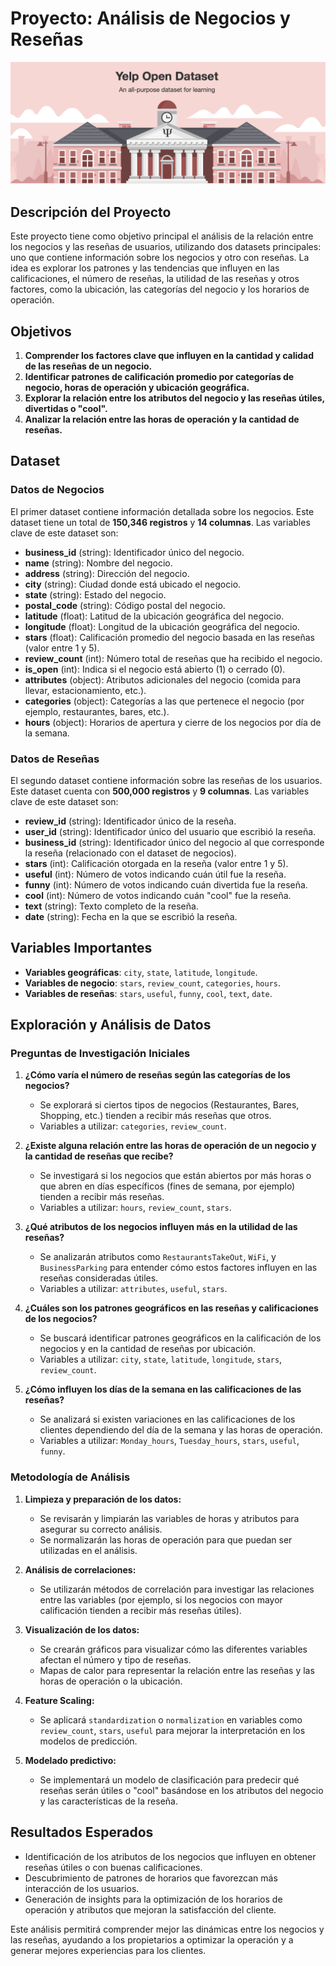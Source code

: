 # Proyecto: Análisis de Negocios y Reseñas


<img src="images/logo.png" alt="Portada del Proyecto" width="600"/>

## Descripción del Proyecto

Este proyecto tiene como objetivo principal el análisis de la relación entre los negocios y las reseñas de usuarios, utilizando dos datasets principales: uno que contiene información sobre los negocios y otro con reseñas. La idea es explorar los patrones y las tendencias que influyen en las calificaciones, el número de reseñas, la utilidad de las reseñas y otros factores, como la ubicación, las categorías del negocio y los horarios de operación.

## Objetivos

1. **Comprender los factores clave que influyen en la cantidad y calidad de las reseñas de un negocio.**
2. **Identificar patrones de calificación promedio por categorías de negocio, horas de operación y ubicación geográfica.**
3. **Explorar la relación entre los atributos del negocio y las reseñas útiles, divertidas o "cool".**
4. **Analizar la relación entre las horas de operación y la cantidad de reseñas.**

## Dataset

### Datos de Negocios

El primer dataset contiene información detallada sobre los negocios. Este dataset tiene un total de **150,346 registros** y **14 columnas**. Las variables clave de este dataset son:

- **business_id** (string): Identificador único del negocio.
- **name** (string): Nombre del negocio.
- **address** (string): Dirección del negocio.
- **city** (string): Ciudad donde está ubicado el negocio.
- **state** (string): Estado del negocio.
- **postal_code** (string): Código postal del negocio.
- **latitude** (float): Latitud de la ubicación geográfica del negocio.
- **longitude** (float): Longitud de la ubicación geográfica del negocio.
- **stars** (float): Calificación promedio del negocio basada en las reseñas (valor entre 1 y 5).
- **review_count** (int): Número total de reseñas que ha recibido el negocio.
- **is_open** (int): Indica si el negocio está abierto (1) o cerrado (0).
- **attributes** (object): Atributos adicionales del negocio (comida para llevar, estacionamiento, etc.).
- **categories** (object): Categorías a las que pertenece el negocio (por ejemplo, restaurantes, bares, etc.).
- **hours** (object): Horarios de apertura y cierre de los negocios por día de la semana.

### Datos de Reseñas

El segundo dataset contiene información sobre las reseñas de los usuarios. Este dataset cuenta con **500,000 registros** y **9 columnas**. Las variables clave de este dataset son:

- **review_id** (string): Identificador único de la reseña.
- **user_id** (string): Identificador único del usuario que escribió la reseña.
- **business_id** (string): Identificador único del negocio al que corresponde la reseña (relacionado con el dataset de negocios).
- **stars** (int): Calificación otorgada en la reseña (valor entre 1 y 5).
- **useful** (int): Número de votos indicando cuán útil fue la reseña.
- **funny** (int): Número de votos indicando cuán divertida fue la reseña.
- **cool** (int): Número de votos indicando cuán "cool" fue la reseña.
- **text** (string): Texto completo de la reseña.
- **date** (string): Fecha en la que se escribió la reseña.

## Variables Importantes

- **Variables geográficas**: `city`, `state`, `latitude`, `longitude`.
- **Variables de negocio**: `stars`, `review_count`, `categories`, `hours`.
- **Variables de reseñas**: `stars`, `useful`, `funny`, `cool`, `text`, `date`.

## Exploración y Análisis de Datos

### Preguntas de Investigación Iniciales

1. **¿Cómo varía el número de reseñas según las categorías de los negocios?**
   - Se explorará si ciertos tipos de negocios (Restaurantes, Bares, Shopping, etc.) tienden a recibir más reseñas que otros.
   - Variables a utilizar: `categories`, `review_count`.

2. **¿Existe alguna relación entre las horas de operación de un negocio y la cantidad de reseñas que recibe?**
   - Se investigará si los negocios que están abiertos por más horas o que abren en días específicos (fines de semana, por ejemplo) tienden a recibir más reseñas.
   - Variables a utilizar: `hours`, `review_count`, `stars`.

3. **¿Qué atributos de los negocios influyen más en la utilidad de las reseñas?**
   - Se analizarán atributos como `RestaurantsTakeOut`, `WiFi`, y `BusinessParking` para entender cómo estos factores influyen en las reseñas consideradas útiles.
   - Variables a utilizar: `attributes`, `useful`, `stars`.

4. **¿Cuáles son los patrones geográficos en las reseñas y calificaciones de los negocios?**
   - Se buscará identificar patrones geográficos en la calificación de los negocios y en la cantidad de reseñas por ubicación.
   - Variables a utilizar: `city`, `state`, `latitude`, `longitude`, `stars`, `review_count`.

5. **¿Cómo influyen los días de la semana en las calificaciones de las reseñas?**
   - Se analizará si existen variaciones en las calificaciones de los clientes dependiendo del día de la semana y las horas de operación.
   - Variables a utilizar: `Monday_hours`, `Tuesday_hours`, `stars`, `useful`, `funny`.

### Metodología de Análisis

1. **Limpieza y preparación de los datos:**
   - Se revisarán y limpiarán las variables de horas y atributos para asegurar su correcto análisis.
   - Se normalizarán las horas de operación para que puedan ser utilizadas en el análisis.

2. **Análisis de correlaciones:**
   - Se utilizarán métodos de correlación para investigar las relaciones entre las variables (por ejemplo, si los negocios con mayor calificación tienden a recibir más reseñas útiles).

3. **Visualización de los datos:**
   - Se crearán gráficos para visualizar cómo las diferentes variables afectan el número y tipo de reseñas.
   - Mapas de calor para representar la relación entre las reseñas y las horas de operación o la ubicación.

4. **Feature Scaling:**
   - Se aplicará `standardization` o `normalization` en variables como `review_count`, `stars`, `useful` para mejorar la interpretación en los modelos de predicción.

5. **Modelado predictivo:**
   - Se implementará un modelo de clasificación para predecir qué reseñas serán útiles o "cool" basándose en los atributos del negocio y las características de la reseña.

## Resultados Esperados

- Identificación de los atributos de los negocios que influyen en obtener reseñas útiles o con buenas calificaciones.
- Descubrimiento de patrones de horarios que favorezcan más interacción de los usuarios.
- Generación de insights para la optimización de los horarios de operación y atributos que mejoran la satisfacción del cliente.

Este análisis permitirá comprender mejor las dinámicas entre los negocios y las reseñas, ayudando a los propietarios a optimizar la operación y a generar mejores experiencias para los clientes.
